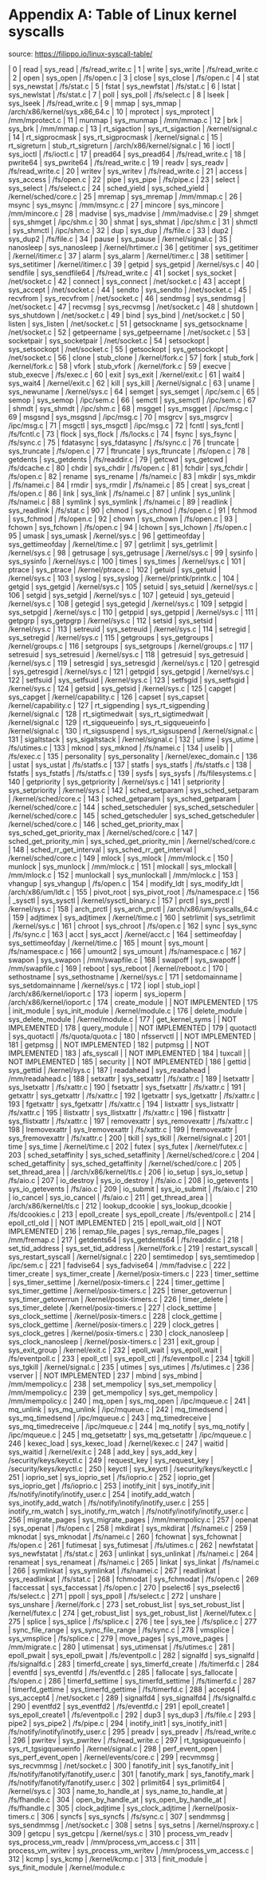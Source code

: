 # Appendix A: Table of Linux kernel syscalls

source: https://filippo.io/linux-syscall-table/

|   0 | read                   | sys_read | /fs/read_write.c
|   1 | write                  | sys_write | /fs/read_write.c
|   2 | open                   | sys_open | /fs/open.c
|   3 | close                  | sys_close | /fs/open.c
|   4 | stat                   | sys_newstat | /fs/stat.c
|   5 | fstat                  | sys_newfstat | /fs/stat.c
|   6 | lstat                  | sys_newlstat | /fs/stat.c
|   7 | poll                   | sys_poll | /fs/select.c
|   8 | lseek                  | sys_lseek | /fs/read_write.c
|   9 | mmap                   | sys_mmap | /arch/x86/kernel/sys_x86_64.c
|  10 | mprotect               | sys_mprotect | /mm/mprotect.c
|  11 | munmap                 | sys_munmap | /mm/mmap.c
|  12 | brk                    | sys_brk | /mm/mmap.c
|  13 | rt_sigaction           | sys_rt_sigaction | /kernel/signal.c
|  14 | rt_sigprocmask         | sys_rt_sigprocmask | /kernel/signal.c
|  15 | rt_sigreturn           | stub_rt_sigreturn | /arch/x86/kernel/signal.c
|  16 | ioctl                  | sys_ioctl | /fs/ioctl.c
|  17 | pread64                | sys_pread64 | /fs/read_write.c
|  18 | pwrite64               | sys_pwrite64 | /fs/read_write.c
|  19 | readv                  | sys_readv | /fs/read_write.c
|  20 | writev                 | sys_writev | /fs/read_write.c
|  21 | access                 | sys_access | /fs/open.c
|  22 | pipe                   | sys_pipe | /fs/pipe.c
|  23 | select                 | sys_select | /fs/select.c
|  24 | sched_yield            | sys_sched_yield | /kernel/sched/core.c
|  25 | mremap                 | sys_mremap | /mm/mmap.c
|  26 | msync                  | sys_msync | /mm/msync.c
|  27 | mincore                | sys_mincore | /mm/mincore.c
|  28 | madvise                | sys_madvise | /mm/madvise.c
|  29 | shmget                 | sys_shmget | /ipc/shm.c
|  30 | shmat                  | sys_shmat | /ipc/shm.c
|  31 | shmctl                 | sys_shmctl | /ipc/shm.c
|  32 | dup                    | sys_dup | /fs/file.c
|  33 | dup2                   | sys_dup2 | /fs/file.c
|  34 | pause                  | sys_pause | /kernel/signal.c
|  35 | nanosleep              | sys_nanosleep | /kernel/hrtimer.c
|  36 | getitimer              | sys_getitimer | /kernel/itimer.c
|  37 | alarm                  | sys_alarm | /kernel/timer.c
|  38 | setitimer              | sys_setitimer | /kernel/itimer.c
|  39 | getpid                 | sys_getpid | /kernel/sys.c
|  40 | sendfile               | sys_sendfile64 | /fs/read_write.c
|  41 | socket                 | sys_socket | /net/socket.c
|  42 | connect                | sys_connect | /net/socket.c
|  43 | accept                 | sys_accept | /net/socket.c
|  44 | sendto                 | sys_sendto | /net/socket.c
|  45 | recvfrom               | sys_recvfrom | /net/socket.c
|  46 | sendmsg                | sys_sendmsg | /net/socket.c
|  47 | recvmsg                | sys_recvmsg | /net/socket.c
|  48 | shutdown               | sys_shutdown | /net/socket.c
|  49 | bind                   | sys_bind | /net/socket.c
|  50 | listen                 | sys_listen | /net/socket.c
|  51 | getsockname            | sys_getsockname | /net/socket.c
|  52 | getpeername            | sys_getpeername | /net/socket.c
|  53 | socketpair             | sys_socketpair | /net/socket.c
|  54 | setsockopt             | sys_setsockopt | /net/socket.c
|  55 | getsockopt             | sys_getsockopt | /net/socket.c
|  56 | clone                  | stub_clone | /kernel/fork.c
|  57 | fork                   | stub_fork | /kernel/fork.c
|  58 | vfork                  | stub_vfork | /kernel/fork.c
|  59 | execve                 | stub_execve | /fs/exec.c
|  60 | exit                   | sys_exit | /kernel/exit.c
|  61 | wait4                  | sys_wait4 | /kernel/exit.c
|  62 | kill                   | sys_kill | /kernel/signal.c
|  63 | uname                  | sys_newuname | /kernel/sys.c
|  64 | semget                 | sys_semget | /ipc/sem.c
|  65 | semop                  | sys_semop | /ipc/sem.c
|  66 | semctl                 | sys_semctl | /ipc/sem.c
|  67 | shmdt                  | sys_shmdt | /ipc/shm.c
|  68 | msgget                 | sys_msgget | /ipc/msg.c
|  69 | msgsnd                 | sys_msgsnd | /ipc/msg.c
|  70 | msgrcv                 | sys_msgrcv | /ipc/msg.c
|  71 | msgctl                 | sys_msgctl | /ipc/msg.c
|  72 | fcntl                  | sys_fcntl | /fs/fcntl.c
|  73 | flock                  | sys_flock | /fs/locks.c
|  74 | fsync                  | sys_fsync | /fs/sync.c
|  75 | fdatasync              | sys_fdatasync | /fs/sync.c
|  76 | truncate               | sys_truncate | /fs/open.c
|  77 | ftruncate              | sys_ftruncate | /fs/open.c
|  78 | getdents               | sys_getdents | /fs/readdir.c
|  79 | getcwd                 | sys_getcwd | /fs/dcache.c
|  80 | chdir                  | sys_chdir | /fs/open.c
|  81 | fchdir                 | sys_fchdir | /fs/open.c
|  82 | rename                 | sys_rename | /fs/namei.c
|  83 | mkdir                  | sys_mkdir | /fs/namei.c
|  84 | rmdir                  | sys_rmdir | /fs/namei.c
|  85 | creat                  | sys_creat | /fs/open.c
|  86 | link                   | sys_link | /fs/namei.c
|  87 | unlink                 | sys_unlink | /fs/namei.c
|  88 | symlink                | sys_symlink | /fs/namei.c
|  89 | readlink               | sys_readlink | /fs/stat.c
|  90 | chmod                  | sys_chmod | /fs/open.c
|  91 | fchmod                 | sys_fchmod | /fs/open.c
|  92 | chown                  | sys_chown | /fs/open.c
|  93 | fchown                 | sys_fchown | /fs/open.c
|  94 | lchown                 | sys_lchown | /fs/open.c
|  95 | umask                  | sys_umask | /kernel/sys.c
|  96 | gettimeofday           | sys_gettimeofday | /kernel/time.c
|  97 | getrlimit              | sys_getrlimit | /kernel/sys.c
|  98 | getrusage              | sys_getrusage | /kernel/sys.c
|  99 | sysinfo                | sys_sysinfo | /kernel/sys.c
| 100 | times                  | sys_times | /kernel/sys.c
| 101 | ptrace                 | sys_ptrace | /kernel/ptrace.c
| 102 | getuid                 | sys_getuid | /kernel/sys.c
| 103 | syslog                 | sys_syslog | /kernel/printk/printk.c
| 104 | getgid                 | sys_getgid | /kernel/sys.c
| 105 | setuid                 | sys_setuid | /kernel/sys.c
| 106 | setgid                 | sys_setgid | /kernel/sys.c
| 107 | geteuid                | sys_geteuid | /kernel/sys.c
| 108 | getegid                | sys_getegid | /kernel/sys.c
| 109 | setpgid                | sys_setpgid | /kernel/sys.c
| 110 | getppid                | sys_getppid | /kernel/sys.c
| 111 | getpgrp                | sys_getpgrp | /kernel/sys.c
| 112 | setsid                 | sys_setsid | /kernel/sys.c
| 113 | setreuid               | sys_setreuid | /kernel/sys.c
| 114 | setregid               | sys_setregid | /kernel/sys.c
| 115 | getgroups              | sys_getgroups | /kernel/groups.c
| 116 | setgroups              | sys_setgroups | /kernel/groups.c
| 117 | setresuid              | sys_setresuid | /kernel/sys.c
| 118 | getresuid              | sys_getresuid | /kernel/sys.c
| 119 | setresgid              | sys_setresgid | /kernel/sys.c
| 120 | getresgid              | sys_getresgid | /kernel/sys.c
| 121 | getpgid                | sys_getpgid | /kernel/sys.c
| 122 | setfsuid               | sys_setfsuid | /kernel/sys.c
| 123 | setfsgid               | sys_setfsgid | /kernel/sys.c
| 124 | getsid                 | sys_getsid | /kernel/sys.c
| 125 | capget                 | sys_capget | /kernel/capability.c
| 126 | capset                 | sys_capset | /kernel/capability.c
| 127 | rt_sigpending          | sys_rt_sigpending | /kernel/signal.c
| 128 | rt_sigtimedwait        | sys_rt_sigtimedwait | /kernel/signal.c
| 129 | rt_sigqueueinfo        | sys_rt_sigqueueinfo | /kernel/signal.c
| 130 | rt_sigsuspend          | sys_rt_sigsuspend | /kernel/signal.c
| 131 | sigaltstack            | sys_sigaltstack | /kernel/signal.c
| 132 | utime                  | sys_utime | /fs/utimes.c
| 133 | mknod                  | sys_mknod | /fs/namei.c
| 134 | uselib                 |  | /fs/exec.c
| 135 | personality            | sys_personality | /kernel/exec_domain.c
| 136 | ustat                  | sys_ustat | /fs/statfs.c
| 137 | statfs                 | sys_statfs | /fs/statfs.c
| 138 | fstatfs                | sys_fstatfs | /fs/statfs.c
| 139 | sysfs                  | sys_sysfs | /fs/filesystems.c
| 140 | getpriority            | sys_getpriority | /kernel/sys.c
| 141 | setpriority            | sys_setpriority | /kernel/sys.c
| 142 | sched_setparam         | sys_sched_setparam | /kernel/sched/core.c
| 143 | sched_getparam         | sys_sched_getparam | /kernel/sched/core.c
| 144 | sched_setscheduler     | sys_sched_setscheduler | /kernel/sched/core.c
| 145 | sched_getscheduler     | sys_sched_getscheduler | /kernel/sched/core.c
| 146 | sched_get_priority_max | sys_sched_get_priority_max | /kernel/sched/core.c
| 147 | sched_get_priority_min | sys_sched_get_priority_min | /kernel/sched/core.c
| 148 | sched_rr_get_interval  | sys_sched_rr_get_interval | /kernel/sched/core.c
| 149 | mlock                  | sys_mlock | /mm/mlock.c
| 150 | munlock                | sys_munlock | /mm/mlock.c
| 151 | mlockall               | sys_mlockall | /mm/mlock.c
| 152 | munlockall             | sys_munlockall | /mm/mlock.c
| 153 | vhangup                | sys_vhangup | /fs/open.c
| 154 | modify_ldt             | sys_modify_ldt | /arch/x86/um/ldt.c
| 155 | pivot_root             | sys_pivot_root | /fs/namespace.c
| 156 | _sysctl                | sys_sysctl | /kernel/sysctl_binary.c
| 157 | prctl                  | sys_prctl | /kernel/sys.c
| 158 | arch_prctl             | sys_arch_prctl | /arch/x86/um/syscalls_64.c
| 159 | adjtimex               | sys_adjtimex | /kernel/time.c
| 160 | setrlimit              | sys_setrlimit | /kernel/sys.c
| 161 | chroot                 | sys_chroot | /fs/open.c
| 162 | sync                   | sys_sync | /fs/sync.c
| 163 | acct                   | sys_acct | /kernel/acct.c
| 164 | settimeofday           | sys_settimeofday | /kernel/time.c
| 165 | mount                  | sys_mount | /fs/namespace.c
| 166 | umount2                | sys_umount | /fs/namespace.c
| 167 | swapon                 | sys_swapon | /mm/swapfile.c
| 168 | swapoff                | sys_swapoff | /mm/swapfile.c
| 169 | reboot                 | sys_reboot | /kernel/reboot.c
| 170 | sethostname            | sys_sethostname | /kernel/sys.c
| 171 | setdomainname          | sys_setdomainname | /kernel/sys.c
| 172 | iopl                   | stub_iopl | /arch/x86/kernel/ioport.c
| 173 | ioperm                 | sys_ioperm | /arch/x86/kernel/ioport.c
| 174 | create_module          |  | NOT IMPLEMENTED</td></tr>
| 175 | init_module            | sys_init_module | /kernel/module.c
| 176 | delete_module          | sys_delete_module | /kernel/module.c
| 177 | get_kernel_syms        |  | NOT IMPLEMENTED</td></tr>
| 178 | query_module           |  | NOT IMPLEMENTED</td></tr>
| 179 | quotactl               | sys_quotactl | /fs/quota/quota.c
| 180 | nfsservctl             |  | NOT IMPLEMENTED</td></tr>
| 181 | getpmsg                |  | NOT IMPLEMENTED</td></tr>
| 182 | putpmsg                |  | NOT IMPLEMENTED</td></tr>
| 183 | afs_syscall            |  | NOT IMPLEMENTED</td></tr>
| 184 | tuxcall                |  | NOT IMPLEMENTED</td></tr>
| 185 | security               |  | NOT IMPLEMENTED</td></tr>
| 186 | gettid                 | sys_gettid | /kernel/sys.c
| 187 | readahead              | sys_readahead | /mm/readahead.c
| 188 | setxattr               | sys_setxattr | /fs/xattr.c
| 189 | lsetxattr              | sys_lsetxattr | /fs/xattr.c
| 190 | fsetxattr              | sys_fsetxattr | /fs/xattr.c
| 191 | getxattr               | sys_getxattr | /fs/xattr.c
| 192 | lgetxattr              | sys_lgetxattr | /fs/xattr.c
| 193 | fgetxattr              | sys_fgetxattr | /fs/xattr.c
| 194 | listxattr              | sys_listxattr | /fs/xattr.c
| 195 | llistxattr             | sys_llistxattr | /fs/xattr.c
| 196 | flistxattr             | sys_flistxattr | /fs/xattr.c
| 197 | removexattr            | sys_removexattr | /fs/xattr.c
| 198 | lremovexattr           | sys_lremovexattr | /fs/xattr.c
| 199 | fremovexattr           | sys_fremovexattr | /fs/xattr.c
| 200 | tkill                  | sys_tkill | /kernel/signal.c
| 201 | time                   | sys_time | /kernel/time.c
| 202 | futex                  | sys_futex | /kernel/futex.c
| 203 | sched_setaffinity      | sys_sched_setaffinity | /kernel/sched/core.c
| 204 | sched_getaffinity      | sys_sched_getaffinity | /kernel/sched/core.c
| 205 | set_thread_area        |  | /arch/x86/kernel/tls.c
| 206 | io_setup               | sys_io_setup | /fs/aio.c
| 207 | io_destroy             | sys_io_destroy | /fs/aio.c
| 208 | io_getevents           | sys_io_getevents | /fs/aio.c
| 209 | io_submit              | sys_io_submit | /fs/aio.c
| 210 | io_cancel              | sys_io_cancel | /fs/aio.c
| 211 | get_thread_area        |  | /arch/x86/kernel/tls.c
| 212 | lookup_dcookie         | sys_lookup_dcookie | /fs/dcookies.c
| 213 | epoll_create           | sys_epoll_create | /fs/eventpoll.c
| 214 | epoll_ctl_old          |  | NOT IMPLEMENTED</td></tr>
| 215 | epoll_wait_old         |  | NOT IMPLEMENTED</td></tr>
| 216 | remap_file_pages       | sys_remap_file_pages | /mm/fremap.c
| 217 | getdents64             | sys_getdents64 | /fs/readdir.c
| 218 | set_tid_address        | sys_set_tid_address | /kernel/fork.c
| 219 | restart_syscall        | sys_restart_syscall | /kernel/signal.c
| 220 | semtimedop             | sys_semtimedop | /ipc/sem.c
| 221 | fadvise64              | sys_fadvise64 | /mm/fadvise.c
| 222 | timer_create           | sys_timer_create | /kernel/posix-timers.c
| 223 | timer_settime          | sys_timer_settime | /kernel/posix-timers.c
| 224 | timer_gettime          | sys_timer_gettime | /kernel/posix-timers.c
| 225 | timer_getoverrun       | sys_timer_getoverrun | /kernel/posix-timers.c
| 226 | timer_delete           | sys_timer_delete | /kernel/posix-timers.c
| 227 | clock_settime          | sys_clock_settime | /kernel/posix-timers.c
| 228 | clock_gettime          | sys_clock_gettime | /kernel/posix-timers.c
| 229 | clock_getres           | sys_clock_getres | /kernel/posix-timers.c
| 230 | clock_nanosleep        | sys_clock_nanosleep | /kernel/posix-timers.c
| 231 | exit_group             | sys_exit_group | /kernel/exit.c
| 232 | epoll_wait             | sys_epoll_wait | /fs/eventpoll.c
| 233 | epoll_ctl              | sys_epoll_ctl | /fs/eventpoll.c
| 234 | tgkill                 | sys_tgkill | /kernel/signal.c
| 235 | utimes                 | sys_utimes | /fs/utimes.c
| 236 | vserver                |  | NOT IMPLEMENTED</td></tr>
| 237 | mbind                  | sys_mbind | /mm/mempolicy.c
| 238 | set_mempolicy          | sys_set_mempolicy | /mm/mempolicy.c
| 239 | get_mempolicy          | sys_get_mempolicy | /mm/mempolicy.c
| 240 | mq_open                | sys_mq_open | /ipc/mqueue.c
| 241 | mq_unlink              | sys_mq_unlink | /ipc/mqueue.c
| 242 | mq_timedsend           | sys_mq_timedsend | /ipc/mqueue.c
| 243 | mq_timedreceive        | sys_mq_timedreceive | /ipc/mqueue.c
| 244 | mq_notify              | sys_mq_notify | /ipc/mqueue.c
| 245 | mq_getsetattr          | sys_mq_getsetattr | /ipc/mqueue.c
| 246 | kexec_load             | sys_kexec_load | /kernel/kexec.c
| 247 | waitid                 | sys_waitid | /kernel/exit.c
| 248 | add_key                | sys_add_key | /security/keys/keyctl.c
| 249 | request_key            | sys_request_key | /security/keys/keyctl.c
| 250 | keyctl                 | sys_keyctl | /security/keys/keyctl.c
| 251 | ioprio_set             | sys_ioprio_set | /fs/ioprio.c
| 252 | ioprio_get             | sys_ioprio_get | /fs/ioprio.c
| 253 | inotify_init           | sys_inotify_init | /fs/notify/inotify/inotify_user.c
| 254 | inotify_add_watch      | sys_inotify_add_watch | /fs/notify/inotify/inotify_user.c
| 255 | inotify_rm_watch       | sys_inotify_rm_watch | /fs/notify/inotify/inotify_user.c
| 256 | migrate_pages          | sys_migrate_pages | /mm/mempolicy.c
| 257 | openat                 | sys_openat | /fs/open.c
| 258 | mkdirat                | sys_mkdirat | /fs/namei.c
| 259 | mknodat                | sys_mknodat | /fs/namei.c
| 260 | fchownat               | sys_fchownat | /fs/open.c
| 261 | futimesat              | sys_futimesat | /fs/utimes.c
| 262 | newfstatat             | sys_newfstatat | /fs/stat.c
| 263 | unlinkat               | sys_unlinkat | /fs/namei.c
| 264 | renameat               | sys_renameat | /fs/namei.c
| 265 | linkat                 | sys_linkat | /fs/namei.c
| 266 | symlinkat              | sys_symlinkat | /fs/namei.c
| 267 | readlinkat             | sys_readlinkat | /fs/stat.c
| 268 | fchmodat               | sys_fchmodat | /fs/open.c
| 269 | faccessat              | sys_faccessat | /fs/open.c
| 270 | pselect6               | sys_pselect6 | /fs/select.c
| 271 | ppoll                  | sys_ppoll | /fs/select.c
| 272 | unshare                | sys_unshare | /kernel/fork.c
| 273 | set_robust_list        | sys_set_robust_list | /kernel/futex.c
| 274 | get_robust_list        | sys_get_robust_list | /kernel/futex.c
| 275 | splice                 | sys_splice | /fs/splice.c
| 276 | tee                    | sys_tee | /fs/splice.c
| 277 | sync_file_range        | sys_sync_file_range | /fs/sync.c
| 278 | vmsplice               | sys_vmsplice | /fs/splice.c
| 279 | move_pages             | sys_move_pages | /mm/migrate.c
| 280 | utimensat              | sys_utimensat | /fs/utimes.c
| 281 | epoll_pwait            | sys_epoll_pwait | /fs/eventpoll.c
| 282 | signalfd               | sys_signalfd | /fs/signalfd.c
| 283 | timerfd_create         | sys_timerfd_create | /fs/timerfd.c
| 284 | eventfd                | sys_eventfd | /fs/eventfd.c
| 285 | fallocate              | sys_fallocate | /fs/open.c
| 286 | timerfd_settime        | sys_timerfd_settime | /fs/timerfd.c
| 287 | timerfd_gettime        | sys_timerfd_gettime | /fs/timerfd.c
| 288 | accept4                | sys_accept4 | /net/socket.c
| 289 | signalfd4              | sys_signalfd4 | /fs/signalfd.c
| 290 | eventfd2               | sys_eventfd2 | /fs/eventfd.c
| 291 | epoll_create1          | sys_epoll_create1 | /fs/eventpoll.c
| 292 | dup3                   | sys_dup3 | /fs/file.c
| 293 | pipe2                  | sys_pipe2 | /fs/pipe.c
| 294 | inotify_init1          | sys_inotify_init1 | /fs/notify/inotify/inotify_user.c
| 295 | preadv                 | sys_preadv | /fs/read_write.c
| 296 | pwritev                | sys_pwritev | /fs/read_write.c
| 297 | rt_tgsigqueueinfo      | sys_rt_tgsigqueueinfo | /kernel/signal.c
| 298 | perf_event_open        | sys_perf_event_open | /kernel/events/core.c
| 299 | recvmmsg               | sys_recvmmsg | /net/socket.c
| 300 | fanotify_init          | sys_fanotify_init | /fs/notify/fanotify/fanotify_user.c
| 301 | fanotify_mark          | sys_fanotify_mark | /fs/notify/fanotify/fanotify_user.c
| 302 | prlimit64              | sys_prlimit64 | /kernel/sys.c
| 303 | name_to_handle_at      | sys_name_to_handle_at | /fs/fhandle.c
| 304 | open_by_handle_at      | sys_open_by_handle_at | /fs/fhandle.c
| 305 | clock_adjtime          | sys_clock_adjtime | /kernel/posix-timers.c
| 306 | syncfs                 | sys_syncfs | /fs/sync.c
| 307 | sendmmsg               | sys_sendmmsg | /net/socket.c
| 308 | setns                  | sys_setns | /kernel/nsproxy.c
| 309 | getcpu                 | sys_getcpu | /kernel/sys.c
| 310 | process_vm_readv       | sys_process_vm_readv | /mm/process_vm_access.c
| 311 | process_vm_writev      | sys_process_vm_writev | /mm/process_vm_access.c
| 312 | kcmp                   | sys_kcmp | /kernel/kcmp.c
| 313 | finit_module           | sys_finit_module | /kernel/module.c
